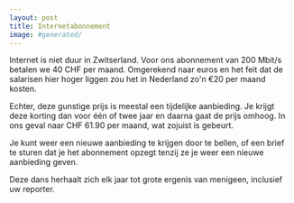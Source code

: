 ```yaml
---
layout: post
title: Internetabonnement
image: #generated/
---
```


Internet is niet duur in Zwitserland. Voor ons abonnement van 200 Mbit/s betalen we 40 CHF per maand. Omgerekend naar euros en het feit dat de salarisen hier hoger liggen zou het in Nederland zo'n €20 per maand kosten.

Echter, deze gunstige prijs is meestal een tijdelijke aanbieding. Je krijgt deze korting dan voor één of twee jaar en daarna gaat de prijs omhoog. In ons geval naar CHF 61.90 per maand, wat zojuist is gebeurt.

Je kunt weer een nieuwe aanbieding te krijgen door te bellen, of een brief te sturen dat je het abonnement opzegt tenzij ze je weer een nieuwe aanbieding geven.

Deze dans herhaalt zich elk jaar tot grote ergenis van menigeen, inclusief uw reporter.
